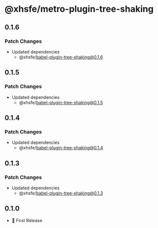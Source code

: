 # @xhsfe/metro-plugin-tree-shaking

## 0.1.6

### Patch Changes

- Updated dependencies
  - @xhsfe/babel-plugin-tree-shaking@0.1.6

## 0.1.5

### Patch Changes

- Updated dependencies
  - @xhsfe/babel-plugin-tree-shaking@0.1.5

## 0.1.4

### Patch Changes

- Updated dependencies
  - @xhsfe/babel-plugin-tree-shaking@0.1.4

## 0.1.3

### Patch Changes

- Updated dependencies
  - @xhsfe/babel-plugin-tree-shaking@0.1.3

## 0.1.0

- 🎉 First Release
